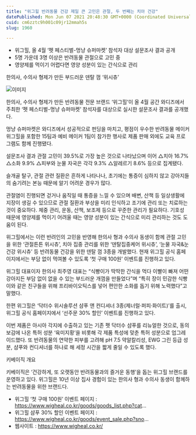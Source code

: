 ```yaml
---
title: "위그힐 반려동물 건강 제일 큰 고민은 관절, 두 번째는 치아 건강"
datePublished: Mon Jun 07 2021 20:48:30 GMT+0000 (Coordinated Universal Time)
cuid: cm6zztc9h001c09jr12mmah5s
slug: 1960

---
```



- 위그힐, 올 4월 ‘펫 페스티벌-멍냥 슈퍼마켓’ 참석자 대상 설문조사 결과 공개
- 5명 가운데 3명 이상은 반려동물 관절으로 고민 중
- 영양제를 먹이기 어렵다면 영양 성분이 있는 간식으로 관리

한의사, 수의사 형제가 만든 부드러운 덴탈 껌 ‘위시츄’

![이미지](https://cdn.hashnode.com/res/hashnode/image/upload/v1739248774459/bf913576-3193-4881-8521-7bed9aa048cb.jpeg)

한의사, 수의사 형제가 만든 반려동물 전문 브랜드 ‘위그힐’이 올 4월 공간 와디즈에서 주최한 ‘펫 페스티벌-멍냥 슈퍼마켓’ 참석자를 대상으로 실시한 설문조사 결과를 공개했다.

멍냥 슈퍼마켓은 와디즈에서 성공적으로 펀딩을 마치고, 평점이 우수한 반려동물 메이커 위그힐을 포함한 15팀과 예비 메이커 1팀이 참가한 행사로 제품 판매 외에도 교육 프로그램도 함께 진행됐다.

설문조사 결과 관절 고민이 39.5%로 가장 높은 것으로 나타났으며 이어 △치아 16.7% △소화 9.9% △피부와 눈물 자국은 각각 9.3% △알레르기 8.6% 등으로 집계됐다.

슬개골 탈구, 관절 관련 질환은 흔하게 나타나나, 초기에는 통증이 심하지 않고 강아지들의 숨기려는 본능 때문에 알기 어려운 경우가 많다.

관절염이 진행되면 걷거나 움직일 때 통증을 느낄 수 있으며 배변, 산책 등 일상생활에 지장이 생길 수 있으므로 관절 질환과 부상을 미리 인식하고 조기에 관리 또는 치료하는 것이 중요하다. 체중 관리, 운동, 산책, 보조제 등으로 꾸준한 관리가 필요하다. 기호성 때문에 영양제를 먹이기 어려울 때는 영양 성분이 있는 간식으로 미리 관리하는 것도 도움이 된다.

위그힐에서는 이런 반려인의 고민을 반영해 한의사 형과 수의사 동생이 함께 관절 고민을 위한 ‘관절튼튼 위시츄’, 치아 집중 관리를 위한 ‘덴탈집중케어 위시츄’, ‘눈물 자국&눈 건강 위시츄’ 등 반려동물 건강을 위한 덴탈 껌 3종을 개발했다. 현재 위그힐 공식 홈페이지에서는 부담 없이 먹여볼 수 있도록 ‘첫 구매 100원’ 이벤트를 진행하고 있다.

위그힐 대표이자 한의사 최주영 대표는 “식빵이가 딱딱한 간식을 먹다 이빨이 빠져 어떤 강아지든 부담 없이 없을 수 있는 부드러운 개껌을 만들었다”며 “특히 장이 민감한 식빵이와 같은 친구들을 위해 프리바이오틱스를 넣어 편안한 소화를 돕기 위해 노력했다”고 말했다.

한편 위그힐은 ‘닥터수 위시솔루션 샴푸 앤 컨디셔너 3종(제너럴·퍼피·화이트)’를 출시, 위그힐 공식 홈페이지에서 ‘선주문 30% 할인’ 이벤트를 진행하고 있다.

이번 제품은 아시아 각지에 수출하고 있는 기존 펫 닥터수 샴푸를 리뉴얼한 것으로, 동의보감에 나온 특허 성분 ‘육미지황’을 비롯해 각 제품 특성에 맞춘 특허 성분으로 업그레이드했다. 또 반려동물의 연약한 피부를 고려해 pH 7.5 약알칼리성, EWG 그린 등급 성분, 샴푸와 컨디셔너를 하나로 해 세정 시간을 짧게 줄일 수 있도록 했다.

키베이직 개요

키베이직은 ‘건강하게, 또 오랫동안 반려동물과의 즐거운 동행’을 돕는 위그힐 브랜드를 운영하고 있다. 위그힐은 10년 이상 집사 경험이 있는 한의사 형과 수의사 동생이 함께하는 반려동물을 위한 브랜드다.

- 위그힐 ‘첫 구매 100원’ 이벤트 페이지 : https://www.wigheal.co.kr/goods/goods_list.php?cat...
- 위그힐 샴푸 30% 할인 이벤트 페이지 : https://www.wigheal.co.kr/goods/event_sale.php?sno...
- 웹사이트 : https://www.wigheal.co.kr/